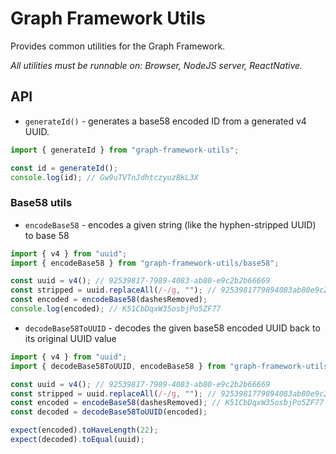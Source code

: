 # Graph Framework Utils

Provides common utilities for the Graph Framework.

_All utilities must be runnable on: Browser, NodeJS server, ReactNative._

## API

- `generateId()` - generates a base58 encoded ID from a generated v4 UUID.

```ts
import { generateId } from "graph-framework-utils";

const id = generateId();
console.log(id); // Gw9uTVTnJdhtczyuzBkL3X
```

### Base58 utils

- `encodeBase58` - encodes a given string (like the hyphen-stripped UUID) to base 58

```ts
import { v4 } from "uuid";
import { encodeBase58 } from "graph-framework-utils/base58";

const uuid = v4(); // 92539817-7989-4083-ab80-e9c2b2b66669
const stripped = uuid.replaceAll(/-/g, ""); // 9253981779894083ab80e9c2b2b66669
const encoded = encodeBase58(dashesRemoved);
console.log(encoded); // K51CbDqxW35osbjPo5ZF77
```

- `decodeBase58ToUUID` - decodes the given base58 encoded UUID back to its original UUID value

```ts
import { v4 } from "uuid";
import { decodeBase58ToUUID, encodeBase58 } from "graph-framework-utils/base58";

const uuid = v4(); // 92539817-7989-4083-ab80-e9c2b2b66669
const stripped = uuid.replaceAll(/-/g, ""); // 9253981779894083ab80e9c2b2b66669
const encoded = encodeBase58(dashesRemoved); // K51CbDqxW35osbjPo5ZF77
const decoded = decodeBase58ToUUID(encoded);

expect(encoded).toHaveLength(22);
expect(decoded).toEqual(uuid);
```
